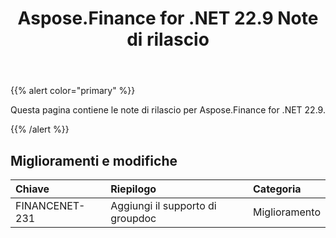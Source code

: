 ﻿---
title: Aspose.Finance for .NET 22.9 Note di rilascio
type: docs
weight: 18
url: /it/net/aspose-finance-for-net-22-9-release-notes/
---
{{% alert color="primary" %}}

Questa pagina contiene le note di rilascio per Aspose.Finance for .NET 22.9.

{{% /alert %}}

## **Miglioramenti e modifiche**

|**Chiave**|**Riepilogo**|**Categoria**|
|:- |:- |:- |
|FINANCENET-231| Aggiungi il supporto di groupdoc|Miglioramento|
